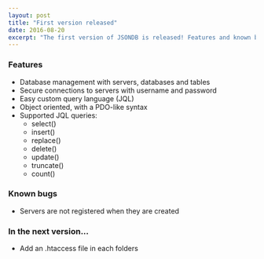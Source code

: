 ```yaml
---
layout: post
title: "First version released"
date: 2016-08-20
excerpt: "The first version of JSONDB is released! Features and known bugs, learn more about this version here..."
---
```


### Features
* Database management with servers, databases and tables
* Secure connections to servers with username and password
* Easy custom query language (JQL)
* Object oriented, with a PDO-like syntax
* Supported JQL queries:
    * select()
    * insert()
    * replace()
    * delete()
    * update()
    * truncate()
    * count()

### Known bugs
* Servers are not registered when they are created

### In the next version...
* Add an .htaccess file in each folders